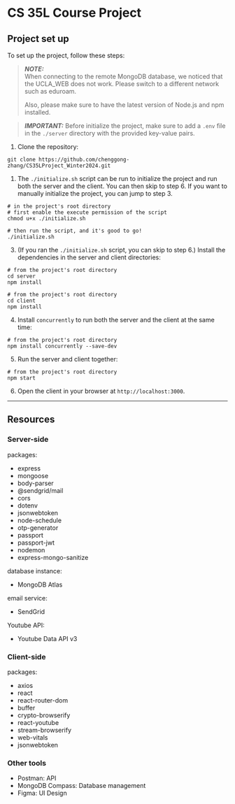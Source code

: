 # CS 35L Course Project

## Project set up
To set up the project, follow these steps:
> **_NOTE:_**   
> When connecting to the remote MongoDB database, we noticed that the UCLA_WEB does not work. Please switch to a different network such as eduroam. 
> 
> Also, please make sure to have the latest version of Node.js and npm installed.

> **_IMPORTANT:_** Before initialize the project, make sure to add a `.env` file in the `./server` directory with the provided key-value pairs.  
>
1. Clone the repository:

```
git clone https://github.com/chenggong-zhang/CS35LProject_Winter2024.git
```

1. The `./initialize.sh` script can be run to initialize the project and run both the server and the client. You can then skip to step 6. If you want to manually initialize the project, you can jump to step 3.

```
# in the project's root directory
# first enable the execute permission of the script 
chmod u+x ./initialize.sh

# then run the script, and it's good to go!
./initialize.sh
```


3. (If you ran the `./initialize.sh` script, you can skip to step 6.) Install the dependencies in the server and client directories:

```
# from the project's root directory
cd server
npm install

# from the project's root directory
cd client
npm install
```

4. Install `concurrently` to run both the server and the client at the same time:

```
# from the project's root directory
npm install concurrently --save-dev
```

5. Run the server and client together:

```
# from the project's root directory
npm start
```

6. Open the client in your browser at `http://localhost:3000`. 


---
## Resources

### Server-side
packages:
- express
- mongoose
- body-parser
- @sendgrid/mail
- cors
- dotenv
- jsonwebtoken
- node-schedule
- otp-generator
- passport
- passport-jwt
- nodemon
- express-mongo-sanitize

database instance:
- MongoDB Atlas

email service:
- SendGrid

Youtube API:
- Youtube Data API v3

### Client-side
packages:
- axios
- react
- react-router-dom
- buffer
- crypto-browserify
- react-youtube
- stream-browserify
- web-vitals
- jsonwebtoken

### Other tools
- Postman: API
- MongoDB Compass: Database management
- Figma: UI Design